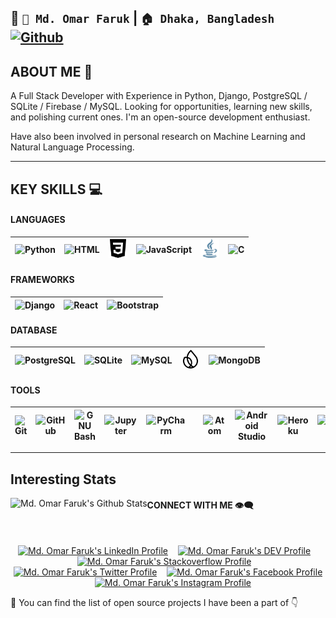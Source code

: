 ## 🔭 `👦 Md. Omar Faruk` |  `🏠 Dhaka, Bangladesh` [![Github](https://img.shields.io/github/followers/IamOmaR22?label=Followers&style=social)](https://github.com/IamOmaR22)<!--&nbsp; [![GithubViews](https://api.freemotion-llc.com/api/github/v1/profile-views?username=IamOmaR22)](https://github.com/IamOmaR22)-->

<!--
## 🔭 Full Stack Web Developer [![HitCount](http://hits.dwyl.com/IamOmaR22/IamOmar22.svg)](http://hits.dwyl.com/IamOmaR22/IamOmar22)&nbsp; [![Github](https://img.shields.io/github/followers/IamOmaR22?label=Follow&style=social)](https://github.com/IamOmaR22)&nbsp; [![GithubViews](https://api.freemotion-llc.com/api/github/v1/profile-views?username=IamOmaR22)](https://github.com/IamOmaR22)
-->

<!--
#### CONNECT WITH ME 👁‍🗨
-->
<!--
[![Linkedin](https://img.shields.io/badge/-Md.%20Omar%20Faruk-blue?style=flat-square&logo=linkedin&logoColor=white&link=https://www.linkedin.com/in/iamomar22/)](https://www.linkedin.com/in/iamomar22/) <a href="https://www.facebook.com/IamOmaR22/" target="_blank"><img src="https://img.shields.io/badge/Omar Faruk-%231877F2.svg?&style=flat-square&logo=facebook&logoColor=white" alt="Facebook"></a> [![Mail](https://img.shields.io/badge/-iamomar022@gmail.com-gray?style=flat-square&logo=gmail&logoColor=red&link=)](mailto:iamomar022@gmail.com) [![Mail](https://img.shields.io/badge/-iamomar22@yahoo.com-%236001D2?style=flat-square&logo=yahoo!&logoColor=ffffff&link=)](mailto:iamomar22@yahoo.com)
-->

<!--
<p align="center">
<a href="https://www.linkedin.com/in/iamomar22" target="_blank"><img src="https://cdn.jsdelivr.net/npm/simple-icons@v3/icons/linkedin.svg" alt="Md. Omar Faruk's LinkedIn Profile" height="30" width="30"></a>&nbsp;&nbsp;&nbsp; <a href="https://dev.to/iamomar22" target="_blank"><img src="https://d2fltix0v2e0sb.cloudfront.net/dev-badge.svg" alt="Md. Omar Faruk's DEV Profile" height="30" width="30"></a>&nbsp;&nbsp;&nbsp; <a href="https://stackoverflow.com/users/14398143/md-omar-faruk" target="_blank"> <img src="https://cdn.jsdelivr.net/npm/simple-icons@v3/icons/stackoverflow.svg" alt="Md. Omar Faruk's Stackoverflow Profile" height="30" width="30"></a>&nbsp;&nbsp;&nbsp; <a href="https://twitter.com/IamOmaR222" target="_blank"><img src="https://cdn.jsdelivr.net/npm/simple-icons@v3/icons/twitter.svg" alt="Md. Omar Faruk's Twitter Profile" height="30" width="30"></a>&nbsp;&nbsp;&nbsp; <a href="https://www.facebook.com/IamOmaR22" target="_blank"><img src="https://cdn.jsdelivr.net/npm/simple-icons@v3/icons/facebook.svg" alt="Md. Omar Faruk's Facebook Profile" height="30" width="30"></a>&nbsp;&nbsp;&nbsp; <a href="https://www.instagram.com/iamomar_22/" target="_blank"><img src="https://cdn.jsdelivr.net/npm/simple-icons@v3/icons/instagram.svg" alt="Md. Omar Faruk's Instagram Profile" height="30" width="30"></a> 
</p>
-->

<!--
[<img align="left" alt="LinkedIn" width="30px" src="https://cdn.jsdelivr.net/npm/simple-icons@v3/icons/linkedin.svg" />][linkedin]
[<img align="left" alt="Twitter" width="30px" src="https://cdn.jsdelivr.net/npm/simple-icons@v3/icons/twitter.svg" />][twitter]
[<img align="left" alt="Dev.to" width="30px" src="https://cdn.jsdelivr.net/npm/simple-icons@v3/icons/dev-dot-to.svg" />][devto]
[<img align="left" alt="Instagram" width="30px" src="https://cdn.jsdelivr.net/npm/simple-icons@v3/icons/instagram.svg" />][instagram]
[<img align="left" alt="Facebook" width="30px" src="https://cdn.jsdelivr.net/npm/simple-icons@v3/icons/facebook.svg" />][facebook]

[linkedin]: https://www.linkedin.com/in/iamomar22/
[twitter]: https://twitter.com/IamOmaR22
[devto]: https://dev.to/iamomar22
[instagram]: https://www.instagram.com/iamomar_22/
[facebook]: https://www.facebook.com/IamOmaR22/
-->

## ABOUT ME 👋 

A Full Stack Developer with Experience in Python, Django, PostgreSQL / SQLite / Firebase / MySQL. Looking for opportunities, learning new skills, and polishing current ones. I'm an open-source development enthusiast.

Have also been involved in personal research on Machine Learning and Natural Language Processing.
<!--
I'm a full-stack software engineer working with **Python**, **Django**, **Vue.js**, **Docker**.
-->

---
## KEY SKILLS :computer:

#### LANGUAGES
<img alt="Python" width="30px" src="https://raw.githubusercontent.com/simple-icons/simple-icons/develop/icons/python.svg"/>|<img alt="HTML" width="30px" src="https://raw.githubusercontent.com/simple-icons/simple-icons/develop/icons/html5.svg"/>|<img alt="CSS" width="30px" src="https://raw.githubusercontent.com/simple-icons/simple-icons/develop/icons/css3.svg"/>|<img alt="JavaScript" width="30px" src="https://raw.githubusercontent.com/simple-icons/simple-icons/develop/icons/javascript.svg"/>|<img alt="Java" width="30px" src="https://raw.githubusercontent.com/simple-icons/simple-icons/develop/icons/java.svg"/>|<img alt="C" width="30px" src="https://raw.githubusercontent.com/simple-icons/simple-icons/develop/icons/c.svg"/>
|--|--|--|--|--|--|
 
<!--
![Python](https://img.shields.io/badge/-Python-%233776AB?style=flat-square&logo=Python&logoColor=ffffff)
![HTML5](https://img.shields.io/badge/-HTML5-%23E44D27?style=flat-square&logo=html5&logoColor=ffffff)
![CSS3](https://img.shields.io/badge/-CSS3-%231572B6?style=flat-square&logo=css3)
![JavaScript](https://img.shields.io/badge/-JavaScript-%23F7DF1C?style=flat-square&logo=javascript&logoColor=000000&labelColor=%23F7DF1C&color=%23FFCE5A)
![Java](https://img.shields.io/badge/-Java-%23007396?style=flat-square&logo=Java)
![C](https://img.shields.io/badge/-C-%23A8B9CC?style=flat-square&logo=C&logoColor=%23222222)
-->

#### FRAMEWORKS
<img alt="Django" width="30px" src="https://raw.githubusercontent.com/simple-icons/simple-icons/develop/icons/django.svg"/>|<img alt="React" width="30px" src="https://raw.githubusercontent.com/simple-icons/simple-icons/develop/icons/react.svg"/>|<img alt="Bootstrap" width="30px" src="https://raw.githubusercontent.com/simple-icons/simple-icons/develop/icons/bootstrap.svg"/>
|--|--|--|

<!--
![Django](https://img.shields.io/badge/-Django-%23092E20?style=flat-square&logo=Django&logoColor=white)
![vue.js](https://img.shields.io/badge/-Vue.js-%23555555?style=flat-square&logo=vue.js&logoColor=%2341B883)
![Bootstrap](https://img.shields.io/badge/-Bootstrap-%23563D7C?style=flat-square&logo=Bootstrap)
-->

#### DATABASE
<img alt="PostgreSQL" width="30px" src="https://raw.githubusercontent.com/simple-icons/simple-icons/develop/icons/postgresql.svg"/>|<img alt="SQLite" width="30px" src="https://raw.githubusercontent.com/simple-icons/simple-icons/develop/icons/sqlite.svg"/>|<img alt="MySQL" width="30px" src="https://raw.githubusercontent.com/simple-icons/simple-icons/develop/icons/mysql.svg"/>|<img alt="Firebase" width="30px" src="https://raw.githubusercontent.com/simple-icons/simple-icons/develop/icons/firebase.svg"/>|<img alt="MongoDB" width="30px" src="https://raw.githubusercontent.com/simple-icons/simple-icons/develop/icons/mongodb.svg"/>
|--|--|--|--|--|
 
<!--
![PostgreSQL](https://img.shields.io/badge/-PostgreSQL-%23336791?style=flat-square&logo=PostgreSQL)
![SQLite](https://img.shields.io/badge/-SQLite-%23003B57?style=flat-square&logo=SQLite)
![MySQL](https://img.shields.io/badge/-MySQL-%234479A1?style=flat-square&logo=MySQL&logoColor=white)
![Firebase](https://img.shields.io/badge/-Firebase-2E2E2E?style=flat-square&logo=firebase&logoColor=ffcb2b)
-->

#### TOOLS
<img alt="Git" width="30px" src="https://raw.githubusercontent.com/simple-icons/simple-icons/develop/icons/git.svg"/>|<img alt="GitHub" width="30px" src="https://raw.githubusercontent.com/simple-icons/simple-icons/develop/icons/github.svg"/>|<img alt="GNU Bash" width="30px" src="https://raw.githubusercontent.com/simple-icons/simple-icons/develop/icons/gnubash.svg"/>|<img alt="Jupyter" width="30px" src="https://raw.githubusercontent.com/simple-icons/simple-icons/develop/icons/jupyter.svg"/>|<img alt="PyCharm" width="30px" src="https://raw.githubusercontent.com/simple-icons/simple-icons/develop/icons/pycharm.svg"/>|<img alt="VSCode" width="30px" src="https://raw.githubusercontent.com/simple-icons/simple-icons/develop/icons/visualstudiocode.svg"/>|<img alt="Atom" width="30px" src="https://raw.githubusercontent.com/simple-icons/simple-icons/develop/icons/atom.svg"/>|<img alt="Android Studio" width="30px" src="https://raw.githubusercontent.com/simple-icons/simple-icons/develop/icons/androidstudio.svg"/>|<img alt="Heroku" width="30px" src="https://raw.githubusercontent.com/simple-icons/simple-icons/develop/icons/heroku.svg"/>|<img alt="Ubuntu" width="30px" src="https://raw.githubusercontent.com/simple-icons/simple-icons/develop/icons/ubuntu.svg"/>
|--|--|--|--|--|--|--|--|--|--|

<!--
![Git](https://img.shields.io/badge/-Git-%23F05032?style=flat-square&logo=git&logoColor=%23ffffff)
![GitHub](https://img.shields.io/badge/-GitHub-181717?style=flat-square&logo=github)
![GNU Bash](https://img.shields.io/badge/-GNU%20Bash-%234EAA25?style=flat-square&logo=GNU-Bash&logoColor=ffffff)
![Jupyter](http://img.shields.io/badge/-Jupyter-%23585959?style=flat-square&logo=Jupyter)
![JetBrains](http://img.shields.io/badge/-JetBrains-%23000000?style=flat-square&logo=JetBrains)
![Android Studio](http://img.shields.io/badge/-Android%20Studio-%233DDC84?style=flat-square&logo=Android-Studio&logoColor=222222)
![Heroku](http://img.shields.io/badge/-Heroku-400099?style=flat-square&logo=heroku&logoColor=white)
![VS Code](http://img.shields.io/badge/-VS%20Code-007ACC?style=flat-square&logo=visual-studio-code&logoColor=ffffff)
-->

<!--
<p>
  <img alt="Plugin on redmine.org" src="https://img.shields.io/redmine/plugin/stars/redmine_xlsx_format_issue_exporter?color=blue&label=python&logo=python&style=for-the-badge">
  <img alt="Plugin on redmine.org" src="https://img.shields.io/redmine/plugin/stars/redmine_xlsx_format_issue_exporter?color=red&label=django&logo=django&style=for-the-badge">
  <img alt="Mozilla Add-on" src="https://img.shields.io/amo/stars/dustman?color=yellow&label=javascript&logo=javascript&style=for-the-badge">
  <img alt="Plugin on redmine.org" src="https://img.shields.io/redmine/plugin/stars/redmine_xlsx_format_issue_exporter?color=red&label=html&logo=html5&style=for-the-badge">
  <img alt="Plugin on redmine.org" src="https://img.shields.io/redmine/plugin/stars/redmine_xlsx_format_issue_exporter?color=%23BE1C38&label=css&logo=css3&style=for-the-badge">
  <img alt="Plugin on redmine.org" src="https://img.shields.io/redmine/plugin/stars/redmine_xlsx_format_issue_exporter?color=%237952B3&label=bootstrap&logo=bootstrap&style=for-the-badge">  
  <img alt="Plugin on redmine.org" src="https://img.shields.io/redmine/plugin/stars/redmine_xlsx_format_issue_exporter?color=%23316192&label=postgresql&logo=postgresql&style=for-the-badge">
  <img alt="Plugin on redmine.org" src="https://img.shields.io/redmine/plugin/stars/redmine_xlsx_format_issue_exporter?color=%23E37A08&label=mysql&logo=mysql&style=for-the-badge"> 
  <img alt="Plugin on redmine.org" src="https://img.shields.io/redmine/plugin/stars/redmine_xlsx_format_issue_exporter?color=%23044A60&label=sqlite&logo=sqlite&logoColor=%234CA5DC&style=for-the-badge">
  <img alt="Mozilla Add-on" src="https://img.shields.io/amo/stars/dustman?color=%23F37726&label=jupyter&logo=jupyter&style=for-the-badge">
  <img alt="Mozilla Add-on" src="https://img.shields.io/amo/stars/dustman?color=yellow&label=firebase&logo=firebase&style=for-the-badge">
  <img alt="Mozilla Add-on" src="https://img.shields.io/amo/stars/dustman?color=%23A9C3DD&label=c&logo=c&style=for-the-badge">
  <img alt="Mozilla Add-on" src="https://img.shields.io/amo/stars/dustman?color=%23F8981D&label=java&logo=java&logoColor=%23F8981D&style=for-the-badge">
  <img alt="Mozilla Add-on" src="https://img.shields.io/amo/stars/dustman?color=%2341B883&label=Vue.js&logo=vue.js&style=for-the-badge">
  <img alt="Mozilla Add-on" src="https://img.shields.io/amo/stars/dustman?color=%2378CFF5&label=jQuery&logo=jQuery&logoColor=%2378CFF5&style=for-the-badge">
</p>
-->

<!--
## Stack I work with
<code><img height="50" src="https://www.vectorlogo.zone/logos/python/python-ar21.svg"></code>
<code><img height="50" src="https://www.vectorlogo.zone/logos/djangoproject/djangoproject-ar21.svg"></code>
<code><img height="50" src="https://www.vectorlogo.zone/logos/getbootstrap/getbootstrap-ar21.svg"></code>
<code><img height="50" src="https://www.vectorlogo.zone/logos/postgresql/postgresql-horizontal.svg"></code>
<code><img height="50" src="https://www.vectorlogo.zone/logos/sqlite/sqlite-ar21.svg"></code>
<code><img height="50" src="https://www.vectorlogo.zone/logos/mysql/mysql-horizontal.svg"></code>
<code><img height="50" src="https://www.vectorlogo.zone/logos/github/github-ar21.svg"></code>
<code><img height="50" src="https://www.vectorlogo.zone/logos/bitbucket/bitbucket-ar21.svg"></code>
<code><img height="50" src="https://www.vectorlogo.zone/logos/git-scm/git-scm-ar21.svg"></code>
<code><img height="50" src="https://www.vectorlogo.zone/logos/apache/apache-official.svg"></code>
<code><img height="50" src="https://www.vectorlogo.zone/logos/linux/linux-ar21.svg"></code>
<code><img height="50" src="https://www.vectorlogo.zone/logos/ubuntu/ubuntu-ar21.svg"></code>
<code><img height="50" src="https://www.vectorlogo.zone/logos/gnu_bash/gnu_bash-ar21.svg"></code>
<code><img height="50" src="https://www.vectorlogo.zone/logos/heroku/heroku-ar21.svg"></code>
-->

---
## Interesting Stats
<!--
![Omar's stats](https://github-readme-stats.vercel.app/api?username=IamOmar22&show_icons=true)
[![Omar's github stats](https://github-readme-stats.vercel.app/api?username=IamOmar22&theme=dracula&show_icons=true)](https://github.com/IamOmar22)
[![Omar's github stats](https://github-readme-stats.vercel.app/api?username=IamOmar22&theme=tokyonight&show_icons=true)](https://github.com/IamOmar22)
-->

<img align="left" alt="Md. Omar Faruk's Github Stats" src="https://github-readme-stats.vercel.app/api?username=IamOmar22&theme=tokyonight&show_icons=true" />

#### CONNECT WITH ME 👁‍🗨
</br>
<p align="center">
<a href="https://www.linkedin.com/in/iamomar22" target="_blank"><img src="https://cdn.jsdelivr.net/npm/simple-icons@v3/icons/linkedin.svg" alt="Md. Omar Faruk's LinkedIn Profile" height="30" width="30"></a>&nbsp;&nbsp;&nbsp; <a href="https://dev.to/iamomar22" target="_blank"><img src="https://d2fltix0v2e0sb.cloudfront.net/dev-badge.svg" alt="Md. Omar Faruk's DEV Profile" height="30" width="30"></a>&nbsp;&nbsp;&nbsp; <a href="https://stackoverflow.com/users/14398143/md-omar-faruk" target="_blank"> <img src="https://cdn.jsdelivr.net/npm/simple-icons@v3/icons/stackoverflow.svg" alt="Md. Omar Faruk's Stackoverflow Profile" height="30" width="30"></a>&nbsp;&nbsp;&nbsp; <a href="https://twitter.com/IamOmaR222" target="_blank"><img src="https://cdn.jsdelivr.net/npm/simple-icons@v3/icons/twitter.svg" alt="Md. Omar Faruk's Twitter Profile" height="30" width="30"></a>&nbsp;&nbsp;&nbsp; <a href="https://www.facebook.com/IamOmaR22" target="_blank"><img src="https://cdn.jsdelivr.net/npm/simple-icons@v3/icons/facebook.svg" alt="Md. Omar Faruk's Facebook Profile" height="30" width="30"></a>&nbsp;&nbsp;&nbsp; <a href="https://www.instagram.com/iamomar_22/" target="_blank"><img src="https://cdn.jsdelivr.net/npm/simple-icons@v3/icons/instagram.svg" alt="Md. Omar Faruk's Instagram Profile" height="30" width="30"></a> 
</p> 

<!--
<p align="center">
  <img src="https://github-readme-stats.vercel.app/api?username=IamOmar22&theme=tokyonight&show_icons=true" />
</p> 
-->

<!--
[![Top Langs](https://github-readme-stats.vercel.app/api/top-langs/?username=IamOmar22&theme=tokyonight)](https://github.com/IamOmar22)
-->

<!--
<p align="center">
   <img src="https://github-readme-stats.vercel.app/api?username=IamOmar22&show_icons=true&theme=dracula" />&nbsp;&nbsp;&nbsp;&nbsp;
   <img src="https://github-readme-stats.vercel.app/api/top-langs/?username=IamOmar22">
</p> 
-->


💬 You can find the list of open source projects I have been a part of :point_down:


<!--
**smrkamran/smrkamran** is a ✨ _special_ ✨ repository because its `README.md` (this file) appears on your GitHub profile.

Here are some ideas to get you started:

- 🔭 I’m currently working on ...
- 🌱 I’m currently learning ...
- 👯 I’m looking to collaborate on ...
- 🤔 I’m looking for help with ...
- 💬 Ask me about ...
- 📫 How to reach me: ...
- 😄 Pronouns: ...
- ⚡ Fun fact: ...
-->
